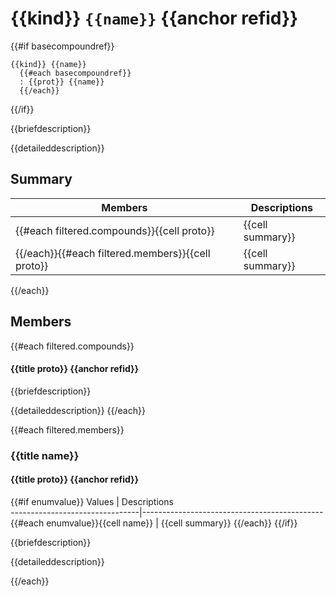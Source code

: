 # {{kind}} `{{name}}` {{anchor refid}}

{{#if basecompoundref}}
```
{{kind}} {{name}}
  {{#each basecompoundref}}
  : {{prot}} {{name}}
  {{/each}}
```  
{{/if}}

{{briefdescription}}

{{detaileddescription}}

## Summary

 Members                        | Descriptions                                
--------------------------------|---------------------------------------------
{{#each filtered.compounds}}{{cell proto}}        | {{cell summary}}
{{/each}}{{#each filtered.members}}{{cell proto}} | {{cell summary}}
{{/each}}

## Members

{{#each filtered.compounds}}
#### {{title proto}} {{anchor refid}}

{{briefdescription}}

{{detaileddescription}}
{{/each}}

{{#each filtered.members}}
### {{title name}}
#### {{title proto}} {{anchor refid}}

{{#if enumvalue}}
 Values                         | Descriptions                                
--------------------------------|---------------------------------------------
{{#each enumvalue}}{{cell name}}            | {{cell summary}}
{{/each}}
{{/if}}

{{briefdescription}}

{{detaileddescription}}

{{/each}}

